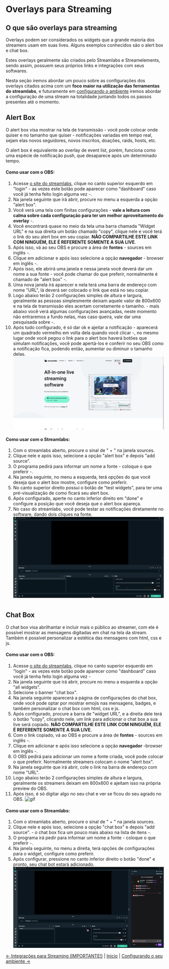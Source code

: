 # Overlays para Streaming

## O que são overlays para streaming
Overlays podem ser considerados os widgets que a grande maioria dos streamers usam em suas lives. Alguns exemplos conhecidos
são o alert box e chat box.

Estes overlays geralmente são criados pelo Streamlabs e Streamelements, sendo assim, possuem seus próprios links e integrações
com seus softwares.
 
Nesta seção iremos abordar um pouco sobre as configurações dos overlays citados acima com um **foco maior na utilização
das ferramentas do streamlabs**, e futuramente em [configurando o ambiente](/contents/environment/2-4-setup.md)
iremos abordar a configuração de uma stream na totalidade juntando todos os passos presentes até o momento.

## Alert Box
O alert box visa mostrar na tela de transmissão - você pode colocar onde quiser e no tamanho que quiser - notificações
variadas em tempo real, sejam elas novos seguidores, novos inscritos, doações, raids, hosts, etc.

O alert box é equivalente ao overlay de event list, porém, funciona como uma espécie de notificação push, que desaparece
após um determinado tempo.

#### Como usar com o OBS:
1. Acesse [o site do streamlabs](https://streamlabs.com/), clique no canto superior esquerdo em "login" - as vezes este botão pode aparecer como "dashboard"
caso você já tenha feito login alguma vez -.
2. Na janela seguinte que irá abrir, procure no menu a esquerda a opção "alert box".
3. Você verá uma tela com finitas configurações - **vale a leitura com calma sobre cada configuração para ter um melhor aproveitamento do overlay** -.
4. Você encontrará quase no meio da tela uma barra chamada "Widget URL" e na sua direita um botão chamado "copy", clique nele e você terá
o link do seu alert box em seu copiar. **NÃO COMPARTILHE ESTE LINK COM NINGUÉM, ELE É REFERENTE SOMENTE A SUA LIVE**.
5. Após isso, vá ao seu OBS e procure a área de **fontes** - sources em inglês -.
6. Clique em adicionar e após isso selecione a opção **navegador** - browser em inglês -.
7. Após isso, ele abrirá uma janela e nessa janela você deverá dar um nome a sua fonte - você pode chamar do que preferir, normalmente é chamado de "alert box" -.
8. Uma nova janela irá aparecer e nela terá uma barra de endereço com nome "URL", lá deverá ser colocado o link que está no seu copiar.
9. Logo abaixo terão 2 configurações simples de altura e largura, geralmente as pessoas simplesmente deixam aquele valor de 800x600 e na tela de transmissão eles acertam corretamente o tamanho. - mais abaixo você verá algumas configurações avançadas, neste momento não entraremos a fundo nelas, mas caso queira, vale dar uma pesquisada sobre -.
10. Após tudo configurado, é só dar ok e ajeitar a notificação - aparecerá um quadrado vermelho em volta dela quando você clicar -, no mesmo lugar onde você pegou o link para o alert box haverá botões que simulam notificações, você pode apertá-los e conferir no seu OBS como a notificação fica, podendo então, aumentar ou diminuir o tamanho delas.
![gif](/assets/config-alertbox-obs.gif)


#### Como usar com o Streamlabs:
1. Com o streamlabs aberto, procure o sinal de " + " na janela sources.
2. Clique nele e após isso, selecione a opção "alert box" e depois "add source".
3. O programa pedirá para informar um nome a fonte - coloque o que preferir -.
4. Na janela seguinte, no menu a esquerda, terá opções do que você deseja que o alert box mostre, configure como preferir.
5. No canto superior direito possui o botão de "test widgets", para ter uma pré-visualização de como ficará seu alert box.
6. Após configurado, aperte no canto inferior direito em "done" e configure a posição que você deseja que o alert box apareça.
7. No caso do streamlabs, você pode testar as notificações diretamente no software, dando dois cliques na fonte.
![gif](/assets/config-alertbox-slabs.gif)

#


## Chat Box
O chat box visa abrilhantar e incluir mais o público ao streamer, com ele é possível mostrar as mensagens digitadas em chat
na tela da stream. Também é possível personalizar a estética das mensagens com html, css e js.

#### Como usar com o OBS:
1. Acesse [o site do streamlabs](https://streamlabs.com/), clique no canto superior esquerdo em "login" - as vezes este botão pode aparecer como "dashboard"
   caso você já tenha feito login alguma vez -
2. Na janela seguinte que irá abrir, procure no menu a esquerda a opção "all widgets".
3. Selecione o banner "chat box".
4. Na janela seguinte aparecerá a página de configurações do chat box, onde você pode optar por mostrar emojis nas mensagens, badges, e também personalizar o chat box com html, css e js.
5. Após configurado, procure a barra de "widget URL", e a direita dele terá o botão "copy", clicando nele, um link para adicionar o chat box a sua live será copiado. **NÃO COMPARTILHE ESTE LINK COM NINGUÉM, ELE É REFERENTE SOMENTE A SUA LIVE**.
6. Com o link copiado, vá ao OBS e procure a área de **fontes** - sources em inglês -.
7. Clique em adicionar e após isso selecione a opção **navegador** -browser em inglês -.
8. O OBS pedirá para adicionar um nome a fonte criada, você pode colocar o que preferir. Normalmente streamers colocam o nome "alert box".
9. Na janela seguinte que irá abrir, cole o link na barra de endereço com nome "URL".
10. Logo abaixo terão 2 configurações simples de altura e largura, geralmente os streamers deixam em 800x600 e ajeitam isso na própria preview do OBS.
11. Após isso, é só digitar algo no seu chat e ver se ficou do seu agrado no OBS.
![gif](/assets/config-chatbox-obs.gif)


#### Como usar com o Streamlabs:
1. Com o streamlabs aberto, procure o sinal de " + " na janela sources.
2. Clique nele e após isso, selecione a opção "chat box" e depois "add source". - o chat box fica um pouco mais abaixo na lista de itens -.
3. O programa irá pedir para informar um nome a fonte - coloque o que preferir -.
4. Na janela seguinte, no menu a direita, terá opções de configurações para o widget, configure como preferir.
5. Após configurar, pressione no canto inferior direito o botão "done" e pronto, seu chat bot estará adicionado.
![gif](/assets/config-chatbox-slabs.gif)

 [<- Integrações para Streaming (IMPORTANTE!)](/contents//basics/1-3-streaming-platforms.md) | [Inicio](/README.md) | [Configurando o seu ambiente ->](/contents/environment/2-4-setup.md)
